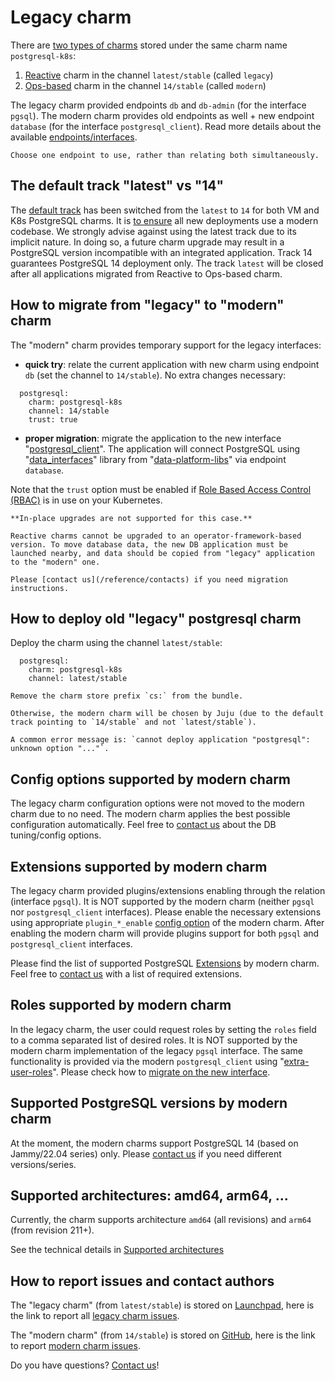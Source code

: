 # Legacy charm

There are [two types of charms](https://documentation.ubuntu.com/juju/3.6/reference/charm/#by-generation) stored under the same charm name `postgresql-k8s`:

1. [Reactive](https://documentation.ubuntu.com/juju/3.6/reference/charm/#reactive-charm)  charm in the channel `latest/stable` (called `legacy`)
2. [Ops-based](https://documentation.ubuntu.com/juju/3.6/reference/charm/#ops-charm) charm in the channel `14/stable` (called `modern`)

The legacy charm provided endpoints `db` and `db-admin` (for the interface `pgsql`). The modern charm provides old endpoints as well + new endpoint `database` (for the interface `postgresql_client`). Read more details about the available [endpoints/interfaces](/explanation/interfaces-and-endpoints).

```{note}
Choose one endpoint to use, rather than relating both simultaneously.
```

## The default track "latest" vs "14"

The [default track](https://docs.openstack.org/charm-guide/yoga/project/charm-delivery.html) has been switched from the `latest` to `14` for both VM and K8s PostgreSQL charms. It is [to ensure](https://discourse.charmhub.io/t/request-switch-default-track-from-latest-to-14-for-postgresql-k8s-charms/10314) all new deployments use a modern codebase. We strongly advise against using the latest track due to its implicit nature. In doing so, a future charm upgrade may result in a PostgreSQL version incompatible with an integrated application. Track 14 guarantees PostgreSQL 14 deployment only. The track `latest` will be closed after all applications migrated from Reactive to Ops-based charm.

## How to migrate from "legacy" to "modern" charm

The "modern" charm provides temporary support for the legacy interfaces:

* **quick try**: relate the current application with new charm using endpoint `db` (set the channel to `14/stable`). No extra changes necessary:

```text
  postgresql:
    charm: postgresql-k8s
    channel: 14/stable
    trust: true
```

* **proper migration**: migrate the application to the new interface "[postgresql_client](https://github.com/canonical/charm-relation-interfaces)". The application will connect PostgreSQL using "[data_interfaces](https://charmhub.io/data-platform-libs/libraries/data_interfaces)" library from "[data-platform-libs](https://github.com/canonical/data-platform-libs/)" via endpoint `database`.

Note that the `trust` option must be enabled if [Role Based Access Control (RBAC)](https://kubernetes.io/docs/concepts/security/rbac-good-practices/) is in use on your Kubernetes. 

```{warning}
**In-place upgrades are not supported for this case.**

Reactive charms cannot be upgraded to an operator-framework-based version. To move database data, the new DB application must be launched nearby, and data should be copied from "legacy" application to the "modern" one. 

Please [contact us](/reference/contacts) if you need migration instructions.
```

## How to deploy old "legacy" postgresql charm

Deploy the charm using the channel `latest/stable`:

```text
  postgresql:
    charm: postgresql-k8s
    channel: latest/stable
```

```{caution}
Remove the charm store prefix `cs:` from the bundle. 

Otherwise, the modern charm will be chosen by Juju (due to the default track pointing to `14/stable` and not `latest/stable`).

A common error message is: `cannot deploy application "postgresql": unknown option "..."`.
```

## Config options supported by modern charm

The legacy charm configuration options were not moved to the modern charm due to no need. The modern charm applies the best possible configuration automatically. Feel free to [contact us](/reference/contacts) about the DB tuning/config options.

## Extensions supported by modern charm

The legacy charm provided plugins/extensions enabling through the relation (interface `pgsql`). It is NOT supported by the modern charm (neither `pgsql` nor `postgresql_client` interfaces). Please enable the necessary extensions using appropriate `plugin_*_enable` [config option](https://charmhub.io/postgresql-k8s/configure) of the modern charm. After enabling the modern charm will provide plugins support for both `pgsql` and `postgresql_client` interfaces.

Please find the list of supported PostgreSQL [Extensions](/reference/plugins-extensions) by modern charm. Feel free to [contact us](/reference/contacts) with a list of required extensions.

## Roles supported by modern charm

In the legacy charm, the user could request roles by setting the `roles` field to a comma separated list of desired roles. It is NOT supported by the modern charm implementation of the legacy `pgsql` interface. The same functionality is provided via the modern `postgresql_client` using "[extra-user-roles](/explanation/users)". Please check how to [migrate on the new interface](/how-to/development/integrate-with-your-charm).

## Supported PostgreSQL versions by modern charm

At the moment, the modern charms support PostgreSQL 14 (based on Jammy/22.04 series) only.
Please [contact us](/reference/contacts) if you need different versions/series.

## Supported architectures: amd64, arm64, ...
Currently, the charm supports architecture `amd64` (all revisions) and `arm64` (from revision 211+). 

See the technical details in [Supported architectures](/reference/system-requirements)

## How to report issues and contact authors

The "legacy charm" (from `latest/stable`) is stored on [Launchpad](https://git.launchpad.net/charm-k8s-postgresql), here is the link to report all [legacy charm issues](https://bugs.launchpad.net/charm-k8s-postgresql).

The "modern charm" (from `14/stable`) is stored on [GitHub](https://github.com/canonical/postgresql-k8s-operator), here is the link to report [modern charm issues](https://github.com/canonical/postgresql-k8s-operator/issues/new/choose).

Do you have questions? [Contact us](/reference/contacts)!

